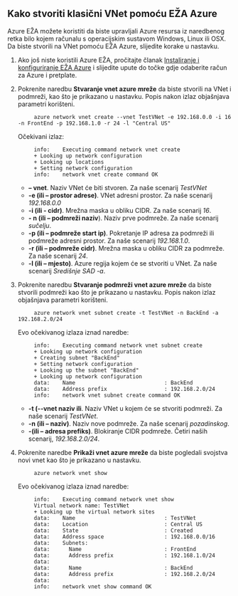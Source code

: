 ## <a name="how-to-create-a-classic-vnet-using-azure-cli"></a>Kako stvoriti klasični VNet pomoću EŽA Azure

Azure EŽA možete koristiti da biste upravljali Azure resursa iz naredbenog retka bilo kojem računalu s operacijskim sustavom Windows, Linux ili OSX. Da biste stvorili na VNet pomoću EŽA Azure, slijedite korake u nastavku.

1. Ako još niste koristili Azure EŽA, pročitajte članak [Instaliranje i konfiguriranje EŽA Azure](../articles/xplat-cli-install.md) i slijedite upute do točke gdje odaberite račun za Azure i pretplate.
2. Pokrenite naredbu **Stvaranje vnet azure mreže** da biste stvorili na VNet i podmreži, kao što je prikazano u nastavku. Popis nakon izlaz objašnjava parametri korišteni.

            azure network vnet create --vnet TestVNet -e 192.168.0.0 -i 16 -n FrontEnd -p 192.168.1.0 -r 24 -l "Central US"
    
    Očekivani izlaz:

            info:    Executing command network vnet create
            + Looking up network configuration
            + Looking up locations
            + Setting network configuration
            info:    network vnet create command OK

    - **– vnet**. Naziv VNet će biti stvoren. Za naše scenarij *TestVNet*
    - **-e (ili – prostor adrese)**. VNet adresni prostor. Za naše scenarij *192.168.0.0*
    - **-i (ili - cidr)**. Mrežna maska u obliku CIDR. Za naše scenarij *16*.
    - **- n (ili – podmreži naziv**). Naziv prve podmreže. Za naše scenarij *sučelju*.
    - **-p (ili – podmreže start ip)**. Pokretanje IP adresa za podmreži ili podmreže adresni prostor. Za naše scenarij *192.168.1.0*.
    - **-r (ili – podmreže cidr)**. Mrežna maska u obliku CIDR za podmreže. Za naše scenarij *24*.
    - **-l (ili – mjesto)**. Azure regija kojem će se stvoriti u VNet. Za naše scenarij *Središnje SAD -a*.

3. Pokrenite naredbu **Stvaranje podmreži vnet azure mreže** da biste stvorili podmreži kao što je prikazano u nastavku. Popis nakon izlaz objašnjava parametri korišteni.

            azure network vnet subnet create -t TestVNet -n BackEnd -a 192.168.2.0/24
    
    Evo očekivanog izlaza iznad naredbe:

            info:    Executing command network vnet subnet create
            + Looking up network configuration
            + Creating subnet "BackEnd"
            + Setting network configuration
            + Looking up the subnet "BackEnd"
            + Looking up network configuration
            data:    Name                            : BackEnd
            data:    Address prefix                  : 192.168.2.0/24
            info:    network vnet subnet create command OK

    - **-t (--vnet naziv ili**. Naziv VNet u kojem će se stvoriti podmreži. Za naše scenarij *TestVNet*.
    - **-n (ili – naziv)**. Naziv nove podmreže. Za naše scenarij *pozadinskog*.
    - **-(ili – adresa prefiks)**. Blokiranje CIDR podmreže. Četiri naših scenarij, *192.168.2.0/24*.

4. Pokrenite naredbe **Prikaži vnet azure mreže** da biste pogledali svojstva novi vnet kao što je prikazano u nastavku.

            azure network vnet show

    Evo očekivanog izlaza iznad naredbe:

            info:    Executing command network vnet show
            Virtual network name: TestVNet
            + Looking up the virtual network sites
            data:    Name                            : TestVNet
            data:    Location                        : Central US
            data:    State                           : Created
            data:    Address space                   : 192.168.0.0/16
            data:    Subnets:
            data:      Name                          : FrontEnd
            data:      Address prefix                : 192.168.1.0/24
            data:
            data:      Name                          : BackEnd
            data:      Address prefix                : 192.168.2.0/24
            data:
            info:    network vnet show command OK
